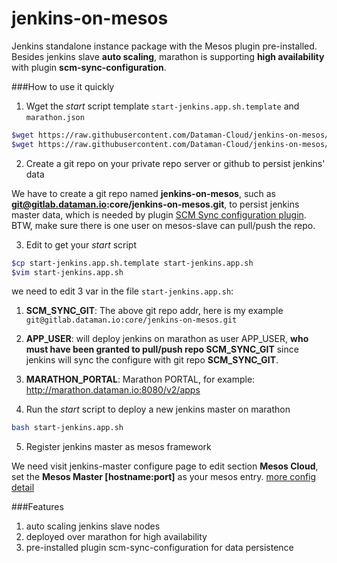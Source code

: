 jenkins-on-mesos
================

Jenkins standalone instance package with the Mesos plugin pre-installed. Besides jenkins slave **auto scaling**, marathon is supporting **high availability** with plugin **scm-sync-configuration**.

###How to use it quickly

1. Wget the *start* script template ``start-jenkins.app.sh.template`` and ``marathon.json``

  ```bash
  $wget https://raw.githubusercontent.com/Dataman-Cloud/jenkins-on-mesos/master/start-jenkins.app.sh.template
  $wget https://raw.githubusercontent.com/Dataman-Cloud/jenkins-on-mesos/master/marathon.json
  ```

2. Create a git repo on your private repo server or github to persist jenkins' data

  We have to create a git repo named **jenkins-on-mesos**, such as **git@gitlab.dataman.io:core/jenkins-on-mesos.git**, to persist jenkins master data, which is needed by plugin [SCM Sync configuration plugin](https://wiki.jenkins-ci.org/display/JENKINS/SCM+Sync+configuration+plugin). BTW, make sure there is one user on mesos-slave can pull/push the repo. 

3. Edit to get your *start* script

  ```bash
  $cp start-jenkins.app.sh.template start-jenkins.app.sh
  $vim start-jenkins.app.sh
  ```

  we need to edit 3 var in the file ``start-jenkins.app.sh``: 

  1. **SCM_SYNC_GIT**: The above git repo addr, here is my example ``git@gitlab.dataman.io:core/jenkins-on-mesos.git``
  2. **APP_USER**: will deploy jenkins on marathon as user APP_USER, **who must have been granted to pull/push repo    SCM_SYNC_GIT** since jenkins will sync the configure with git repo **SCM_SYNC_GIT**.
  3. **MARATHON_PORTAL**: Marathon PORTAL, for example: http://marathon.dataman.io:8080/v2/apps
  
4. Run the *start* script to deploy a new jenkins master on marathon

  ```bash
  bash start-jenkins.app.sh
  ```

5. Register jenkins master as mesos framework

  We need visit jenkins-master configure page to edit section **Mesos Cloud**, set the **Mesos Master [hostname:port]** as your mesos entry. [more config detail](http://www.ebaytechblog.com/2014/05/12/delivering-ebays-ci-solution-with-apache-mesos-part-ii/)

###Features

1. auto scaling jenkins slave nodes
2. deployed over marathon for high availability
3. pre-installed plugin scm-sync-configuration for data persistence
